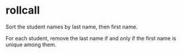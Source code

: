 # rollcall

Sort the student names by last name, then first name.

For each student, remove the last name if and only if the first name is unique among them.
